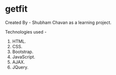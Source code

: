 # getfit
Created By - Shubham Chavan as a learning project.

Technologies used -
1. HTML.
2. CSS.
3. Bootstrap.
4. JavaScript.
5. AJAX.
6. JQuery.
